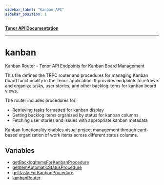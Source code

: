 ```yaml
---
sidebar_label: "Kanban API"
sidebar_position: 1
---
```


[**Tenor API Documentation**](../README.md)

***

# kanban

Kanban Router - Tenor API Endpoints for Kanban Board Management

This file defines the TRPC router and procedures for managing Kanban board functionality in the Tenor application.
It provides endpoints to retrieve and organize tasks, user stories, and other backlog items for kanban board views.

The router includes procedures for:
- Retrieving tasks formatted for kanban display
- Getting backlog items organized by status for kanban columns
- Fetching user stories and issues with appropriate kanban metadata

Kanban functionality enables visual project management through card-based organization
of work items across different status columns.

## Variables

- [getBacklogItemsForKanbanProcedure](variables/getBacklogItemsForKanbanProcedure.md)
- [getItemAutomaticStatusProcedure](variables/getItemAutomaticStatusProcedure.md)
- [getTasksForKanbanProcedure](variables/getTasksForKanbanProcedure.md)
- [kanbanRouter](variables/kanbanRouter.md)

